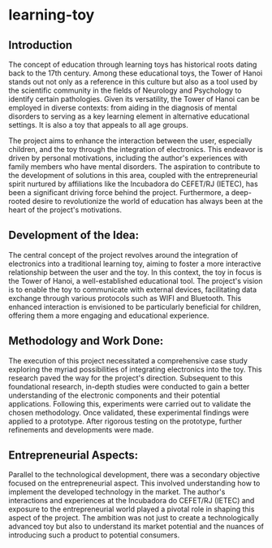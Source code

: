 # learning-toy

## Introduction

The concept of education through learning toys has historical roots dating back to the 17th century. Among these educational toys, the Tower of Hanoi stands out not only as a reference in this culture but also as a tool used by the scientific community in the fields of Neurology and Psychology to identify certain pathologies. Given its versatility, the Tower of Hanoi can be employed in diverse contexts: from aiding in the diagnosis of mental disorders to serving as a key learning element in alternative educational settings. It is also a toy that appeals to all age groups.

The project aims to enhance the interaction between the user, especially children, and the toy through the integration of electronics. This endeavor is driven by personal motivations, including the author's experiences with family members who have mental disorders. The aspiration to contribute to the development of solutions in this area, coupled with the entrepreneurial spirit nurtured by affiliations like the Incubadora do CEFET/RJ (IETEC), has been a significant driving force behind the project. Furthermore, a deep-rooted desire to revolutionize the world of education has always been at the heart of the project's motivations.

## Development of the Idea:

The central concept of the project revolves around the integration of electronics into a traditional learning toy, aiming to foster a more interactive relationship between the user and the toy. In this context, the toy in focus is the Tower of Hanoi, a well-established educational tool. The project's vision is to enable the toy to communicate with external devices, facilitating data exchange through various protocols such as WIFI and Bluetooth. This enhanced interaction is envisioned to be particularly beneficial for children, offering them a more engaging and educational experience.

## Methodology and Work Done:

The execution of this project necessitated a comprehensive case study exploring the myriad possibilities of integrating electronics into the toy. This research paved the way for the project's direction. Subsequent to this foundational research, in-depth studies were conducted to gain a better understanding of the electronic components and their potential applications. Following this, experiments were carried out to validate the chosen methodology. Once validated, these experimental findings were applied to a prototype. After rigorous testing on the prototype, further refinements and developments were made.

## Entrepreneurial Aspects:

Parallel to the technological development, there was a secondary objective focused on the entrepreneurial aspect. This involved understanding how to implement the developed technology in the market. The author's interactions and experiences at the Incubadora do CEFET/RJ (IETEC) and exposure to the entrepreneurial world played a pivotal role in shaping this aspect of the project. The ambition was not just to create a technologically advanced toy but also to understand its market potential and the nuances of introducing such a product to potential consumers.
